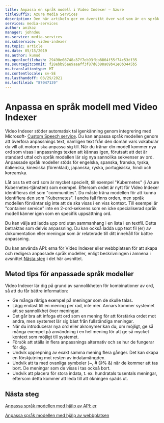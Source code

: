 ```yaml
---
title: Anpassa en språk modell i Video Indexer – Azure
titleSuffix: Azure Media Services
description: Den här artikeln ger en översikt över vad som är en språk modell i Video Indexer och hur du anpassar den.
services: media-services
author: anikaz
manager: johndeu
ms.service: media-services
ms.subservice: video-indexer
ms.topic: article
ms.date: 05/15/2019
ms.author: kumud
ms.openlocfilehash: 29490e08748a37f7eb93fbb8804f55f74c53df35
ms.sourcegitcommit: f28ebb95ae9aaaff3f87d8388a09b41e0b3445b5
ms.translationtype: MT
ms.contentlocale: sv-SE
ms.lasthandoff: 03/29/2021
ms.locfileid: "87047139"
---
```

# <a name="customize-a-language-model-with-video-indexer"></a>Anpassa en språk modell med Video Indexer

Video Indexer stöder automatisk tal igenkänning genom integrering med Microsoft- [Custom Speech service](https://azure.microsoft.com/services/cognitive-services/custom-speech-service/). Du kan anpassa språk modellen genom att överföra anpassnings text, nämligen text från den domän vars vokabulär du vill att motorn ska anpassa sig till. När du tränar din modell kommer nya ord som visas i anpassnings texten att kännas igen, förutsatt att det är standard uttal och språk modellen lär sig nya sannolika sekvenser av ord. Anpassade språk modeller stöds för engelska, spanska, franska, tyska, italienska, kinesiska (förenklad), japanska, ryska, portugisiska, hindi och koreanska. 

Låt oss ta ett ord som är mycket speciellt, till exempel "Kubernetes" (i Azure Kubernetes-tjänsten) som exempel. Eftersom ordet är nytt för Video Indexer identifieras det som "communities". Du måste träna modellen för att kunna identifiera den som "Kubernetes". I andra fall finns orden, men språk modellen förväntar sig inte att de ska visas i en viss kontext. Till exempel är "container service" inte en 2-ord-sekvens som en icke specialiserad språk modell känner igen som en specifik uppsättning ord.

Du kan välja att ladda upp ord utan sammanhang i en lista i en textfil. Detta betraktas som delvis anpassning. Du kan också ladda upp text fil (er) av dokumentation eller meningar som är relaterade till ditt innehåll för bättre anpassning.

Du kan använda API: erna för Video Indexer eller webbplatsen för att skapa och redigera anpassade språk modeller, enligt beskrivningen i ämnena i avsnittet [Nästa steg](#next-steps) i det här avsnittet.

## <a name="best-practices-for-custom-language-models"></a>Metod tips för anpassade språk modeller

Video Indexer lär dig på grund av sannolikheten för kombinationer av ord, så att du får bättre information:

* Ge många riktiga exempel på meningar som de skulle talas.
* Lägg endast till en mening per rad, inte mer. Annars kommer systemet att se sannolikhet över meningar.
* Det går bra att infoga ett ord som en mening för att förstärka ordet mot andra, men systemet lär sig bäst från fullständiga meningar.
* När du introducerar nya ord eller akronymer kan du, om möjligt, ge så många exempel på användning i en hel mening för att ge så mycket kontext som möjligt till systemet.
* Försök att ställa in flera anpassnings alternativ och se hur de fungerar för dig.
* Undvik upprepning av exakt samma mening flera gånger. Det kan skapa en förskjutning mot resten av indatamängden.
* Undvik att ta med ovanliga symboler (~, # @% &) när de kommer att tas bort. De meningar som de visas i tas också bort.
* Undvik att placera för stora indata, t. ex. hundratals tusentals meningar, eftersom detta kommer att leda till att ökningen späds ut.

## <a name="next-steps"></a>Nästa steg

[Anpassa språk modellen med hjälp av API: er](customize-language-model-with-api.md)

[Anpassa språk modellen med hjälp av webbplatsen](customize-language-model-with-website.md)
